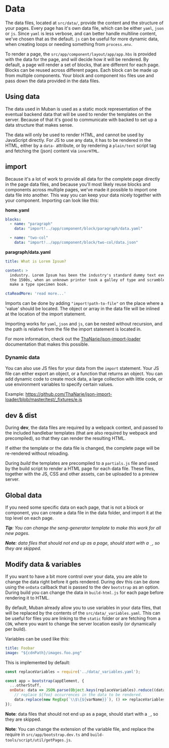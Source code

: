 # Data

The data files, located at `src/data/`, provide the content and the structure of your pages.
Every page has it's own data file, which can be either `yaml`, `json` or `js`.
Since `yaml` is less verbose, and can better handle multiline content, we've chosen
that as the default. `js` can be useful for more dynamic data, when creating loops or needing
something from `process.env`.

To render a page, the `src/app/component/layout/app/app.hbs` is provided with the data for the page,
and will decide how it will be rendered.
By default, a page will render a set of blocks, that are different for each page.
Blocks can be reused across different pages. Each block can be made up from multiple
components. Your block and component `hbs` files use and pass down the data provided
in the data files.

## Using data

The data used in Muban is used as a static mock representation of the eventual backend data that
will be used to render the templates on the server. Because of that it's good to communicate
with backed to set up a data structure that makes sense.

The data will only be used to render HTML, and cannot be used by JavaScript directly.
For JS to use any data, it has to be rendered in the HTML, either by a `data-` attribute,
or by rendering a `plain/text` script tag and fetching the (json) content via `innerHTML`.

## import

Because it's a lot of work to provide all data for the complete page directly in the page data files,
and because you'll most likely reuse blocks and components across multiple pages,
we've made it possible to import one data file into another. This way you can keep your
data nicely together with your component. Importing can look like this:

**home.yaml**
```yaml
blocks:
  - name: "paragraph"
    data: "import!../app/component/block/paragraph/data.yaml"

  - name: "two-col"
    data: "import!../app/component/block/two-col/data.json"
```

**paragraph/data.yaml**
```yaml
title: What is Lorem Ipsum?

content: >
  industry. Lorem Ipsum has been the industry's standard dummy text ever since
  the 1500s, when an unknown printer took a galley of type and scrambled it to
  make a type specimen book.

ctaReadMore: 'read more...'
```

Imports can be done by adding `"import!path-to-file"` on the place where a 'value'
should be located. The object or array in the data file will be inlined at the
location of the import statement.

Importing works for `yaml`, `json` and `js`, can be nested without recursion, and
the path is relative from the file the import statement is located in.

For more information, check out the [ThaNarie/json-import-loader](https://github.com/ThaNarie/json-import-loader)
documentation that makes this possible.

### Dynamic data

You can also use JS files for your data from the `import` statement. Your JS file
can either export an object, or a function that returns an object. You can add dynamic
code to create mock data, a large collection with little code, or use environment variables
to specify certain values.

Example: https://github.com/ThaNarie/json-import-loader/blob/master/test/_fixtures/e.js

## dev & dist

During **dev**, the data files are required by a webpack context, and passed to the included
handlebar templates (that are also required by webpack and precompiled), so that they
can render the resulting HTML.

If either the template or the data file is changed, the complete page will be re-rendered
without reloading.

During *build* the templates are precompiled to a `partials.js` file and used by the
build script to render a HTML page for each data file. These files, together with the
JS, CSS and other assets, can be uploaded to a preview server.

## Global data

If you need some specific data on each page, that is not a block or component, you can
create a data file in the data folder, and import it at the top level on each page.

_**Tip**: You can change the seng-generator template to make this work for all new pages._

_**Note**: data files that should not end up as a page, should start with a `_`, so they are skipped._

## Modify data & variables

If you want to have a bit more control over your data, you are able to change the data
right before it gets rendered. During dev this can be done using the `onData` callback
that is passed to the dev `bootstrap` as an option. During build you can change the data
in `build-html.js` for each page before rendering it to HTML.

By default, Muban already allow you to use variables in your data files, that will be
replaced by the contents of the `src/data/_variables.yaml`. This can be useful for
files you are linking to the `static` folder or are fetching from a `CDN`, where you want
to change the server location easily (or dynamically per build).

Variables can be used like this:
```yaml
title: Foobar
image: "${cdnPath}/images.foo.png"
```

This is implemented by default:
```js
const replaceVariables = require('../data/_variables.yaml');

const app = bootstrap(appElement, {
  ...otherStuff,
  onData: data => JSON.parse(Object.keys(replaceVariables).reduce((data, varName) =>
    // replace ${foo} occurrences in the data to be rendered.
    data.replace(new RegExp(`\\$\{${varName}}`), () => replaceVariables[varName]), JSON.stringify(data))),
});
```

**Note**: data files that should not end up as a page, should start with a `_`, so they are skipped.

**Note**: You can change the extension of the variable file, and replace the require in
`src/app/bootstrap.dev.ts` and `build-tools/script/util/getPages.js`.


